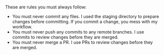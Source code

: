 These are rules you must always follow:

- You must never commit any files. I used the staging directory to prepare changes before committing. If you commit a change, you mess with my workflow.
- You must never push any commits to any remote branches. I use commits to review changes before they are merged.
- You must never merge a PR. I use PRs to review changes before they are merged.
